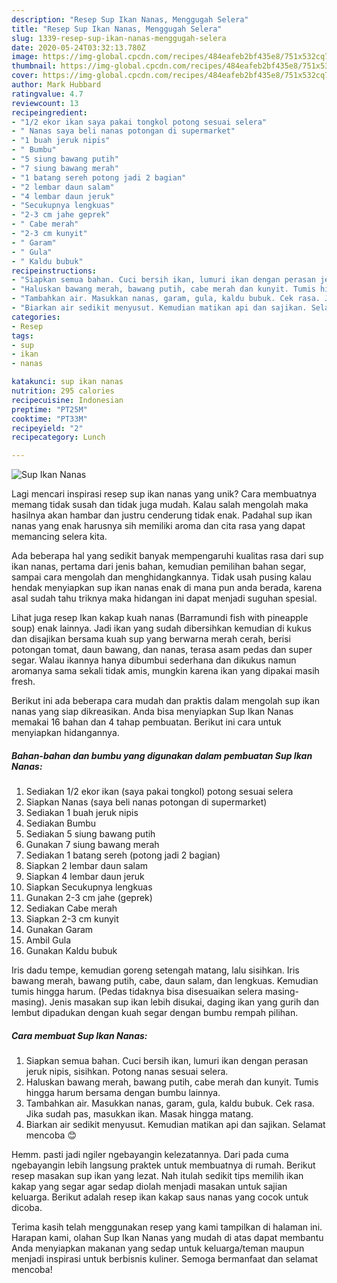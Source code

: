 ```yaml
---
description: "Resep Sup Ikan Nanas, Menggugah Selera"
title: "Resep Sup Ikan Nanas, Menggugah Selera"
slug: 1339-resep-sup-ikan-nanas-menggugah-selera
date: 2020-05-24T03:32:13.780Z
image: https://img-global.cpcdn.com/recipes/484eafeb2bf435e8/751x532cq70/sup-ikan-nanas-foto-resep-utama.jpg
thumbnail: https://img-global.cpcdn.com/recipes/484eafeb2bf435e8/751x532cq70/sup-ikan-nanas-foto-resep-utama.jpg
cover: https://img-global.cpcdn.com/recipes/484eafeb2bf435e8/751x532cq70/sup-ikan-nanas-foto-resep-utama.jpg
author: Mark Hubbard
ratingvalue: 4.7
reviewcount: 13
recipeingredient:
- "1/2 ekor ikan saya pakai tongkol potong sesuai selera"
- " Nanas saya beli nanas potongan di supermarket"
- "1 buah jeruk nipis"
- " Bumbu"
- "5 siung bawang putih"
- "7 siung bawang merah"
- "1 batang sereh potong jadi 2 bagian"
- "2 lembar daun salam"
- "4 lembar daun jeruk"
- "Secukupnya lengkuas"
- "2-3 cm jahe geprek"
- " Cabe merah"
- "2-3 cm kunyit"
- " Garam"
- " Gula"
- " Kaldu bubuk"
recipeinstructions:
- "Siapkan semua bahan. Cuci bersih ikan, lumuri ikan dengan perasan jeruk nipis, sisihkan. Potong nanas sesuai selera."
- "Haluskan bawang merah, bawang putih, cabe merah dan kunyit. Tumis hingga harum bersama dengan bumbu lainnya."
- "Tambahkan air. Masukkan nanas, garam, gula, kaldu bubuk. Cek rasa. Jika sudah pas, masukkan ikan. Masak hingga matang."
- "Biarkan air sedikit menyusut. Kemudian matikan api dan sajikan. Selamat mencoba 😊"
categories:
- Resep
tags:
- sup
- ikan
- nanas

katakunci: sup ikan nanas 
nutrition: 295 calories
recipecuisine: Indonesian
preptime: "PT25M"
cooktime: "PT33M"
recipeyield: "2"
recipecategory: Lunch

---
```



![Sup Ikan Nanas](https://img-global.cpcdn.com/recipes/484eafeb2bf435e8/751x532cq70/sup-ikan-nanas-foto-resep-utama.jpg)

Lagi mencari inspirasi resep sup ikan nanas yang unik? Cara membuatnya memang tidak susah dan tidak juga mudah. Kalau salah mengolah maka hasilnya akan hambar dan justru cenderung tidak enak. Padahal sup ikan nanas yang enak harusnya sih memiliki aroma dan cita rasa yang dapat memancing selera kita.

Ada beberapa hal yang sedikit banyak mempengaruhi kualitas rasa dari sup ikan nanas, pertama dari jenis bahan, kemudian pemilihan bahan segar, sampai cara mengolah dan menghidangkannya. Tidak usah pusing kalau hendak menyiapkan sup ikan nanas enak di mana pun anda berada, karena asal sudah tahu triknya maka hidangan ini dapat menjadi suguhan spesial.

Lihat juga resep Ikan kakap kuah nanas (Barramundi fish with pineapple soup) enak lainnya. Jadi ikan yang sudah dibersihkan kemudian di kukus dan disajikan bersama kuah sup yang berwarna merah cerah, berisi potongan tomat, daun bawang, dan nanas, terasa asam pedas dan super segar. Walau ikannya hanya dibumbui sederhana dan dikukus namun aromanya sama sekali tidak amis, mungkin karena ikan yang dipakai masih fresh.


Berikut ini ada beberapa cara mudah dan praktis dalam mengolah sup ikan nanas yang siap dikreasikan. Anda bisa menyiapkan Sup Ikan Nanas memakai 16 bahan dan 4 tahap pembuatan. Berikut ini cara untuk menyiapkan hidangannya.

<!--inarticleads1-->

##### Bahan-bahan dan bumbu yang digunakan dalam pembuatan Sup Ikan Nanas:

1. Sediakan 1/2 ekor ikan (saya pakai tongkol) potong sesuai selera
1. Siapkan  Nanas (saya beli nanas potongan di supermarket)
1. Sediakan 1 buah jeruk nipis
1. Sediakan  Bumbu
1. Sediakan 5 siung bawang putih
1. Gunakan 7 siung bawang merah
1. Sediakan 1 batang sereh (potong jadi 2 bagian)
1. Siapkan 2 lembar daun salam
1. Siapkan 4 lembar daun jeruk
1. Siapkan Secukupnya lengkuas
1. Gunakan 2-3 cm jahe (geprek)
1. Sediakan  Cabe merah
1. Siapkan 2-3 cm kunyit
1. Gunakan  Garam
1. Ambil  Gula
1. Gunakan  Kaldu bubuk


Iris dadu tempe, kemudian goreng setengah matang, lalu sisihkan. Iris bawang merah, bawang putih, cabe, daun salam, dan lengkuas. Kemudian tumis hingga harum. (Pedas tidaknya bisa disesuaikan selera masing-masing). Jenis masakan sup ikan lebih disukai, daging ikan yang gurih dan lembut dipadukan dengan kuah segar dengan bumbu rempah pilihan. 

<!--inarticleads2-->

##### Cara membuat Sup Ikan Nanas:

1. Siapkan semua bahan. Cuci bersih ikan, lumuri ikan dengan perasan jeruk nipis, sisihkan. Potong nanas sesuai selera.
1. Haluskan bawang merah, bawang putih, cabe merah dan kunyit. Tumis hingga harum bersama dengan bumbu lainnya.
1. Tambahkan air. Masukkan nanas, garam, gula, kaldu bubuk. Cek rasa. Jika sudah pas, masukkan ikan. Masak hingga matang.
1. Biarkan air sedikit menyusut. Kemudian matikan api dan sajikan. Selamat mencoba 😊


Hemm. pasti jadi ngiler ngebayangin kelezatannya. Dari pada cuma ngebayangin lebih langsung praktek untuk membuatnya di rumah. Berikut resep masakan sup ikan yang lezat. Nah itulah sedikit tips memilih ikan kakap yang segar agar sedap diolah menjadi masakan untuk sajian keluarga. Berikut adalah resep ikan kakap saus nanas yang cocok untuk dicoba. 

Terima kasih telah menggunakan resep yang kami tampilkan di halaman ini. Harapan kami, olahan Sup Ikan Nanas yang mudah di atas dapat membantu Anda menyiapkan makanan yang sedap untuk keluarga/teman maupun menjadi inspirasi untuk berbisnis kuliner. Semoga bermanfaat dan selamat mencoba!
